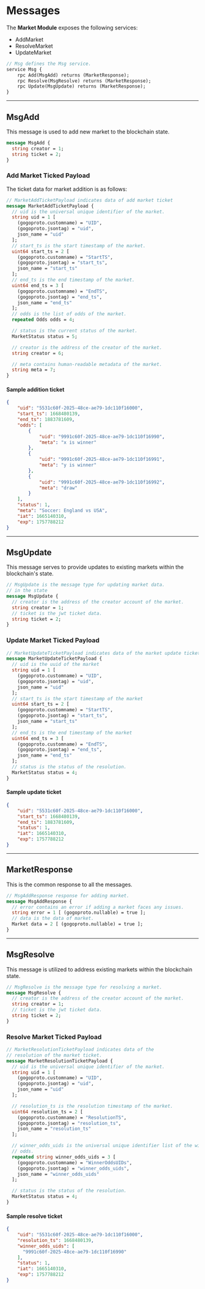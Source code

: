 # **Messages**

The **Market Module** exposes the following services:

- AddMarket
- ResolveMarket
- UpdateMarket

```proto
// Msg defines the Msg service.
service Msg {
    rpc Add(MsgAdd) returns (MarketResponse);
    rpc Resolve(MsgResolve) returns (MarketResponse);
    rpc Update(MsgUpdate) returns (MarketResponse);
}
```

---

## **MsgAdd**

This message is used to add new market to the blockchain state.

```proto
message MsgAdd {
  string creator = 1;
  string ticket = 2;
}
```

### Add Market Ticked Payload

The ticket data for market addition is as follows:

```proto
// MarketAddTicketPayload indicates data of add market ticket
message MarketAddTicketPayload {
  // uid is the universal unique identifier of the market.
  string uid = 1 [
    (gogoproto.customname) = "UID",
    (gogoproto.jsontag) = "uid",
    json_name = "uid"
  ];
  // start_ts is the start timestamp of the market.
  uint64 start_ts = 2 [
    (gogoproto.customname) = "StartTS",
    (gogoproto.jsontag) = "start_ts",
    json_name = "start_ts"
  ];
  // end_ts is the end timestamp of the market.
  uint64 end_ts = 3 [
    (gogoproto.customname) = "EndTS",
    (gogoproto.jsontag) = "end_ts",
    json_name = "end_ts"
  ];
  // odds is the list of odds of the market.
  repeated Odds odds = 4;

  // status is the current status of the market.
  MarketStatus status = 5;

  // creator is the address of the creator of the market.
  string creator = 6;

  // meta contains human-readable metadata of the market.
  string meta = 7;
}
```

#### **Sample addition ticket**

```json
{
    "uid": "5531c60f-2025-48ce-ae79-1dc110f16000",
    "start_ts": 1668480139,
    "end_ts": 1883781609,
    "odds": [
        {
            "uid": "9991c60f-2025-48ce-ae79-1dc110f16990",
            "meta": "x is winner"
        },
        {
            "uid": "9991c60f-2025-48ce-ae79-1dc110f16991",
            "meta": "y is winner"
        },
        {
            "uid": "9991c60f-2025-48ce-ae79-1dc110f16992",
            "meta": "draw"
        }
    ],
    "status": 1,
    "meta": "Soccer: England vs USA",
    "iat": 1665140310,
    "exp": 1757788212
}
```

---

## **MsgUpdate**

This message serves to provide updates to existing markets within the blockchain's state.

```proto
// MsgUpdate is the message type for updating market data.
// in the state
message MsgUpdate {
  // creator is the address of the creator account of the market.
  string creator = 1;
  // ticket is the jwt ticket data.
  string ticket = 2;
}
```

### Update Market Ticked Payload

```proto
// MarketUpdateTicketPayload indicates data of the market update ticket
message MarketUpdateTicketPayload {
  // uid is the uuid of the market
  string uid = 1 [
    (gogoproto.customname) = "UID",
    (gogoproto.jsontag) = "uid",
    json_name = "uid"
  ];
  // start_ts is the start timestamp of the market
  uint64 start_ts = 2 [
    (gogoproto.customname) = "StartTS",
    (gogoproto.jsontag) = "start_ts",
    json_name = "start_ts"
  ];
  // end_ts is the end timestamp of the market
  uint64 end_ts = 3 [
    (gogoproto.customname) = "EndTS",
    (gogoproto.jsontag) = "end_ts",
    json_name = "end_ts"
  ];
  // status is the status of the resolution.
  MarketStatus status = 4;
}
```

#### **Sample update ticket**

```json
{
    "uid": "5531c60f-2025-48ce-ae79-1dc110f16000",
    "start_ts": 1668480139,
    "end_ts": 1883781609,
    "status": 1,
    "iat": 1665140310,
    "exp": 1757788212
}
```

---

## **MarketResponse**

This is the common response to all the messages.

```proto
// MsgAddResponse response for adding market.
message MsgAddResponse {
  // error contains an error if adding a market faces any issues.
  string error = 1 [ (gogoproto.nullable) = true ];
  // data is the data of market.
  Market data = 2 [ (gogoproto.nullable) = true ];
}
```

---

## **MsgResolve**

This message is utilized to address existing markets within the blockchain state.

```proto
// MsgResolve is the message type for resolving a market.
message MsgResolve {
  // creator is the address of the creator account of the market.
  string creator = 1;
  // ticket is the jwt ticket data.
  string ticket = 2;
}
```

### Resolve Market Ticked Payload

```proto
// MarketResolutionTicketPayload indicates data of the
// resolution of the market ticket.
message MarketResolutionTicketPayload {
  // uid is the universal unique identifier of the market.
  string uid = 1 [
    (gogoproto.customname) = "UID",
    (gogoproto.jsontag) = "uid",
    json_name = "uid"
  ];

  // resolution_ts is the resolution timestamp of the market.
  uint64 resolution_ts = 2 [
    (gogoproto.customname) = "ResolutionTS",
    (gogoproto.jsontag) = "resolution_ts",
    json_name = "resolution_ts"
  ];

  // winner_odds_uids is the universal unique identifier list of the winner
  // odds.
  repeated string winner_odds_uids = 3 [
    (gogoproto.customname) = "WinnerOddsUIDs",
    (gogoproto.jsontag) = "winner_odds_uids",
    json_name = "winner_odds_uids"
  ];

  // status is the status of the resolution.
  MarketStatus status = 4;
}
```

#### **Sample resolve ticket**

```json
{
    "uid": "5531c60f-2025-48ce-ae79-1dc110f16000",
    "resolution_ts": 1668480139,
    "winner_odds_uids": [
      "9991c60f-2025-48ce-ae79-1dc110f16990"
    ],
    "status": 1,
    "iat": 1665140310,
    "exp": 1757788212
}
```

